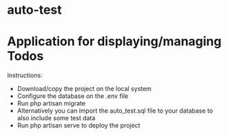 # auto-test

# Application for displaying/managing Todos #

Instructions:
* Download/copy the project on the local system
* Configure the database on the .env file
* Run php artisan migrate
* Alternatively you can import the auto_test.sql file to your database to also include some test data
* Run php artisan serve to deploy the project
